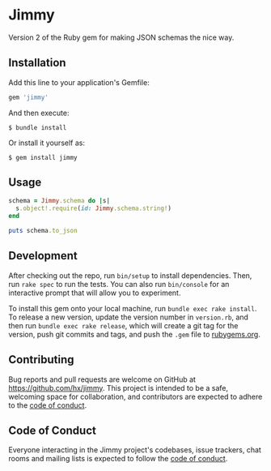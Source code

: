 # Jimmy

Version 2 of the Ruby gem for making JSON schemas the nice way.

## Installation

Add this line to your application's Gemfile:

```ruby
gem 'jimmy'
```

And then execute:

    $ bundle install

Or install it yourself as:

    $ gem install jimmy

## Usage

```ruby
schema = Jimmy.schema do |s|
  s.object!.require(id: Jimmy.schema.string!)
end

puts schema.to_json
```

## Development

After checking out the repo, run `bin/setup` to install dependencies. Then, run `rake spec` to run the tests. You can also run `bin/console` for an interactive prompt that will allow you to experiment.

To install this gem onto your local machine, run `bundle exec rake install`. To release a new version, update the version number in `version.rb`, and then run `bundle exec rake release`, which will create a git tag for the version, push git commits and tags, and push the `.gem` file to [rubygems.org](https://rubygems.org).

## Contributing

Bug reports and pull requests are welcome on GitHub at https://github.com/hx/jimmy. This project is intended to be a safe, welcoming space for collaboration, and contributors are expected to adhere to the [code of conduct](https://github.com/hx/jimmy/blob/master/CODE_OF_CONDUCT.md).

## Code of Conduct

Everyone interacting in the Jimmy project's codebases, issue trackers, chat rooms and mailing lists is expected to follow the [code of conduct](https://github.com/hx/jimmy/blob/master/CODE_OF_CONDUCT.md).

